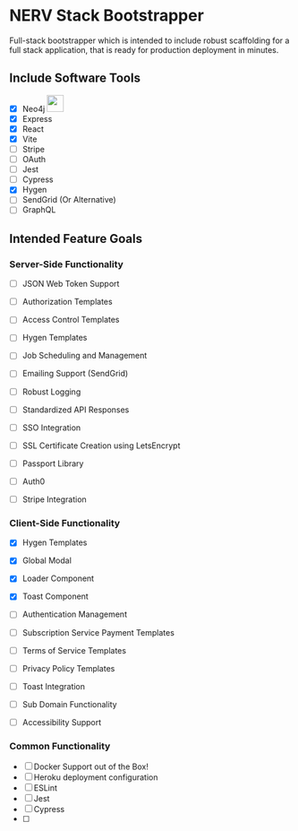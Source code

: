 # NERV Stack Bootstrapper
Full-stack bootstrapper which is intended to include robust scaffolding for a full stack application, that is ready for production deployment in minutes. 


## Include Software Tools
- [x] Neo4j <img width="30" src="https://neo4j.com/wp-content/themes/neo4jweb/v2-templates/brand/assets/neo4j-icon-color.png"/>
- [x] Express
- [x] React
- [x] Vite
- [ ] Stripe
- [ ] OAuth
- [ ] Jest
- [ ] Cypress
- [x] Hygen
- [ ] SendGrid (Or Alternative)
- [ ] GraphQL

## Intended Feature Goals

### Server-Side Functionality
- [ ] JSON Web Token Support
- [ ] Authorization Templates
- [ ] Access Control Templates
- [ ] Hygen Templates
- [ ] Job Scheduling and Management
- [ ] Emailing Support (SendGrid)
- [ ] Robust Logging
- [ ] Standardized API Responses
- [ ] SSO Integration
- [ ] SSL Certificate Creation using LetsEncrypt
- [ ] Passport Library
- [ ] Auth0
- [ ] Stripe Integration


### Client-Side Functionality
- [x] Hygen Templates
- [x] Global Modal
- [x] Loader Component
- [x] Toast Component
- [ ] Authentication Management
- [ ] Subscription Service Payment Templates
- [ ] Terms of Service Templates
- [ ] Privacy Policy Templates
- [ ] Toast Integration
- [ ] Sub Domain Functionality
- [ ] Accessibility Support


### Common Functionality
- [ ] Docker Support out of the Box!
- [ ] Heroku deployment configuration
- [ ] ESLint
- [ ] Jest
- [ ] Cypress
- [ ] 
